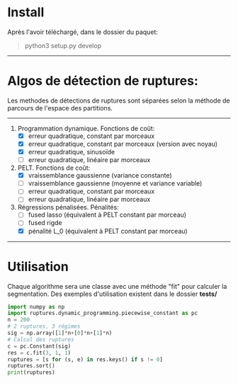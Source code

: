 # Install
Après l'avoir téléchargé, dans le dossier du paquet:

> python3 setup.py develop

----
# Algos de détection de ruptures:

Les methodes de détections de ruptures sont séparées selon la méthode de parcours de l'espace des partitions.

----
1. Programmation dynamique. Fonctions de coût:
    * [x] erreur quadratique, constant par morceaux
    * [x] erreur quadratique, constant par morceaux (version avec noyau)
    * [x] erreur quadratique, sinusoïde
    * [ ] erreur quadratique, linéaire par morceaux

2. PELT. Fonctions de coût:
    * [x] vraissemblance gaussienne (variance constante)
    * [ ] vraissemblance gaussienne (moyenne et variance variable)
    * [ ] erreur quadratique, constant par morceaux
    * [ ] erreur quadratique, linéaire par morceaux

3. Régressions pénalisées. Pénalités:
    * [ ] fused lasso (équivalent à PELT constant par morceau)
    * [ ] fused rigde
    * [x] pénalité L_0 (équivalent à PELT constant par morceau)

----
# Utilisation
Chaque algorithme sera une classe avec une méthode "fit" pour calculer la segmentation.
Des exemples d'utilisation existent dans le dossier **tests/**

```python
import numpy as np
import ruptures.dynamic_programming.piecewise_constant as pc
n = 200
# 2 ruptures, 3 régimes
sig = np.array([1]*n+[0]*n+[1]*n)
# Calcul des ruptures
c = pc.Constant(sig)
res = c.fit(3, 1, 1)
ruptures = [s for (s, e) in res.keys() if s != 0]
ruptures.sort()
print(ruptures)
```
